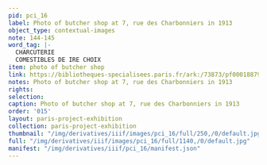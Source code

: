 ```yaml
---
pid: pci_16
label: Photo of butcher shop at 7, rue des Charbonniers in 1913
object_type: contextual-images
note: 144-145
word_tag: |-
  CHARCUTERIE
  COMESTIBLES DE IRE CHOIX
item: photo of butcher shop
link: https://bibliotheques-specialisees.paris.fr/ark:/73873/pf0001887926
notes: Photo of butcher shop at 7, rue des Charbonniers in 1913
rights: 
selection: 
caption: Photo of butcher shop at 7, rue des Charbonniers in 1913
order: '015'
layout: paris-project-exhibition
collection: paris-project-exhibition
thumbnail: "/img/derivatives/iiif/images/pci_16/full/250,/0/default.jpg"
full: "/img/derivatives/iiif/images/pci_16/full/1140,/0/default.jpg"
manifest: "/img/derivatives/iiif/pci_16/manifest.json"
---
```

